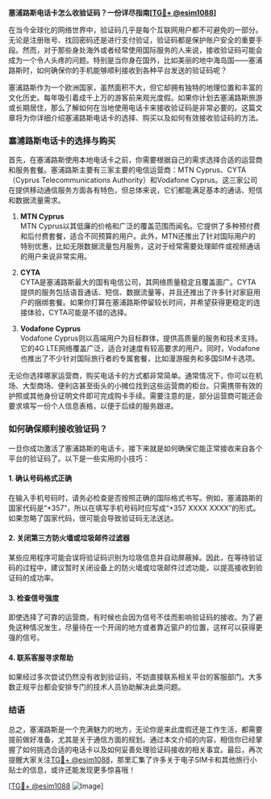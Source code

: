 **塞浦路斯电话卡怎么收验证码？一份详尽指南[[TG💪+ @esim1088](https://t.me/s/esim1088)]**

在当今全球化的网络世界中，验证码几乎是每个互联网用户都不可避免的一部分。无论是注册账号、找回密码还是进行支付验证，验证码都是保护账户安全的重要手段。然而，对于那些身处海外或者经常使用国际服务的人来说，接收验证码可能会成为一个令人头疼的问题。特别是当你身在国外，比如美丽的地中海岛国——塞浦路斯时，如何确保你的手机能够顺利接收到各种平台发送的验证码呢？

塞浦路斯作为一个欧洲国家，虽然面积不大，但它却拥有独特的地理位置和丰富的文化历史。每年吸引着成千上万的游客前来观光度假。如果你计划去塞浦路斯旅游或长期居住，那么了解如何在当地使用电话卡来接收验证码是非常必要的。这篇文章将为你详细介绍塞浦路斯电话卡的选择、购买以及如何有效接收验证码的方法。

### 塞浦路斯电话卡的选择与购买

首先，在塞浦路斯使用本地电话卡之前，你需要根据自己的需求选择合适的运营商和服务套餐。塞浦路斯主要有三家主要的电信运营商：MTN Cyprus、CYTA（Cyprus Telecommunications Authority）和Vodafone Cyprus。这三家公司在提供移动通信服务方面各有特色，但总体来说，它们都能满足基本的通话、短信和数据流量需求。

1. **MTN Cyprus**  
   MTN Cyprus以其低廉的价格和广泛的覆盖范围而闻名。它提供了多种预付费和后付费套餐，适合不同预算的用户。此外，MTN还推出了针对国际用户的特别优惠，比如无限数据流量包月服务，这对于经常需要处理邮件或视频通话的用户来说非常实用。

2. **CYTA**  
   CYTA是塞浦路斯最大的国有电信公司，其网络质量稳定且覆盖面广。CYTA提供的服务包括语音通话、短信、数据流量等，并且还推出了许多针对家庭用户的捆绑套餐。如果你打算在塞浦路斯停留较长时间，并希望获得更稳定的连接体验，CYTA可能是不错的选择。

3. **Vodafone Cyprus**  
   Vodafone Cyprus则以高端用户为目标群体，提供高质量的服务和技术支持。它的4G LTE网络覆盖广泛，适合对速度有较高要求的用户。同时，Vodafone也推出了不少针对国际旅行者的专属套餐，比如漫游服务和多国SIM卡选项。

无论你选择哪家运营商，购买电话卡的方式都非常简单。通常情况下，你可以在机场、大型商场、便利店甚至街头的小摊位找到这些运营商的柜台。只需携带有效的护照或其他身份证明文件即可完成购卡手续。需要注意的是，部分运营商可能还会要求填写一份个人信息表格，以便于后续的服务跟进。

### 如何确保顺利接收验证码？

一旦你成功激活了塞浦路斯的电话卡，接下来就是如何确保它能正常接收来自各个平台的验证码了。以下是一些实用的小技巧：

#### 1. 确认号码格式正确
在输入手机号码时，请务必检查是否按照正确的国际格式书写。例如，塞浦路斯的国家代码是“+357”，所以在填写手机号码时应写成“+357 XXXX XXXX”的形式。如果忽略了国家代码，很可能会导致验证码无法送达。

#### 2. 关闭第三方防火墙或垃圾邮件过滤器
某些应用程序可能会误将验证码识别为垃圾信息并自动屏蔽掉。因此，在等待验证码的过程中，建议暂时关闭设备上的防火墙或垃圾邮件过滤功能，以提高接收到验证码的成功率。

#### 3. 检查信号强度
即使选择了可靠的运营商，有时候也会因为信号不佳而影响验证码的接收。为了避免这种情况发生，尽量待在一个开阔的地方或者靠近窗户的位置，这样可以获得更强的信号。

#### 4. 联系客服寻求帮助
如果经过多次尝试仍然没有收到验证码，不妨直接联系相关平台的客服部门。大多数正规平台都会安排专门的技术人员协助解决此类问题。

### 结语

总之，塞浦路斯是一个充满魅力的地方，无论你是来此度假还是工作生活，都需要提前做好准备，尤其是关于通信方面的规划。通过本文介绍的内容，相信你已经掌握了如何挑选合适的电话卡以及如何妥善处理验证码接收的相关事宜。最后，再次提醒大家关注[TG💪+ @esim1088](https://t.me/s/esim1088)，那里汇集了许多关于电子SIM卡和其他旅行小贴士的信息，或许还能发现更多惊喜哦！

[[TG💪+ @esim1088](https://t.me/s/esim1088) ![Image](https://i.postimg.cc/4NQfJmqS/Snipaste-2025-05-13-00-14-12.png)]
